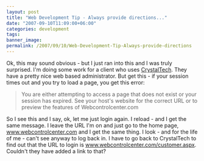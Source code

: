 ```yaml
---
layout: post
title: "Web Development Tip - Always provide directions..."
date: "2007-09-10T11:09:00+06:00"
categories: development 
tags: 
banner_image: 
permalink: /2007/09/10/Web-Development-Tip-Always-provide-directions
---
```


Ok, this may sound obvious - but I just ran into this and I was truly surprised. I'm doing some work for a client who uses  <a href="http://www.crystaltech.com/">CrystalTech</a>. They have a pretty nice web based administrator. But get this - if your session times out and you try to load a page, you get this error:

<blockquote>
You are either attempting to access a page that does not exist or your session has expired. See your host's website for the correct URL or to preview the features of Webcontrolcenter.com
</blockquote>

So I see this and I say, ok, let me just login again. I reload - and I get the same message. I leave the URL I'm on and just go to the home page, www.webcontrolcenter.com and I get the same thing. I look - and for the life of me - can't see anyway to log back in. I have to go back to CrystalTech to find out that the URL to login is www.webcontrolcenter.com/customer.aspx. Couldn't they have added a link to that?